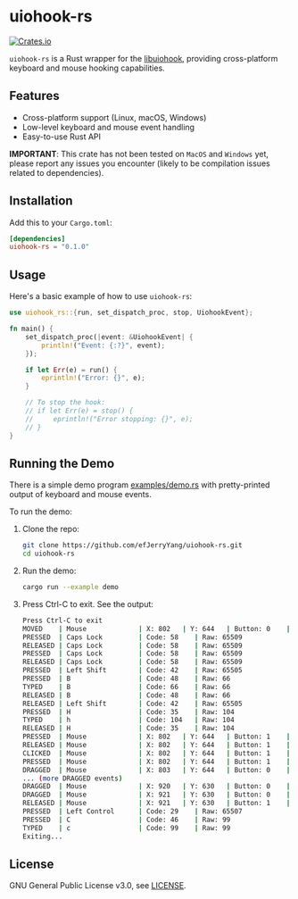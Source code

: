 # uiohook-rs

[![Crates.io](https://img.shields.io/crates/v/uiohook-rs.svg)](https://crates.io/crates/uiohook-rs)

`uiohook-rs` is a Rust wrapper for the [libuiohook](https://github.com/kwhat/libuiohook), providing cross-platform keyboard and mouse hooking capabilities.

## Features

- Cross-platform support (Linux, macOS, Windows)
- Low-level keyboard and mouse event handling
- Easy-to-use Rust API

**IMPORTANT**: This crate has not been tested on `MacOS` and `Windows` yet, please report any issues you encounter (likely to be compilation issues related to dependencies).

## Installation

Add this to your `Cargo.toml`:

```toml
[dependencies]
uiohook-rs = "0.1.0"
```

## Usage

Here's a basic example of how to use `uiohook-rs`:

```rust
use uiohook_rs::{run, set_dispatch_proc, stop, UiohookEvent};

fn main() {
    set_dispatch_proc(|event: &UiohookEvent| {
        println!("Event: {:?}", event);
    });

    if let Err(e) = run() {
        eprintln!("Error: {}", e);
    }

    // To stop the hook:
    // if let Err(e) = stop() {
    //     eprintln!("Error stopping: {}", e);
    // }
}
```

## Running the Demo

There is a simple demo program [examples/demo.rs](examples/demo.rs) with pretty-printed output of keyboard and mouse events.

To run the demo:

1. Clone the repo:

   ```sh
   git clone https://github.com/efJerryYang/uiohook-rs.git
   cd uiohook-rs
   ```

2. Run the demo:

   ```sh
   cargo run --example demo
   ```

3. Press Ctrl-C to exit. See the output:

    ```sh
    Press Ctrl-C to exit
    MOVED    | Mouse             | X: 802   | Y: 644   | Button: 0    | Clicks: 0   
    PRESSED  | Caps Lock         | Code: 58    | Raw: 65509
    RELEASED | Caps Lock         | Code: 58    | Raw: 65509
    PRESSED  | Caps Lock         | Code: 58    | Raw: 65509
    RELEASED | Caps Lock         | Code: 58    | Raw: 65509
    PRESSED  | Left Shift        | Code: 42    | Raw: 65505
    PRESSED  | B                 | Code: 48    | Raw: 66   
    TYPED    | B                 | Code: 66    | Raw: 66   
    RELEASED | B                 | Code: 48    | Raw: 66   
    RELEASED | Left Shift        | Code: 42    | Raw: 65505
    PRESSED  | H                 | Code: 35    | Raw: 104  
    TYPED    | h                 | Code: 104   | Raw: 104  
    RELEASED | H                 | Code: 35    | Raw: 104  
    PRESSED  | Mouse             | X: 802   | Y: 644   | Button: 1    | Clicks: 1   
    RELEASED | Mouse             | X: 802   | Y: 644   | Button: 1    | Clicks: 1   
    CLICKED  | Mouse             | X: 802   | Y: 644   | Button: 1    | Clicks: 1   
    PRESSED  | Mouse             | X: 802   | Y: 644   | Button: 1    | Clicks: 1   
    DRAGGED  | Mouse             | X: 803   | Y: 644   | Button: 0    | Clicks: 1   
    ... (more DRAGGED events)
    DRAGGED  | Mouse             | X: 920   | Y: 630   | Button: 0    | Clicks: 0   
    DRAGGED  | Mouse             | X: 921   | Y: 630   | Button: 0    | Clicks: 0   
    RELEASED | Mouse             | X: 921   | Y: 630   | Button: 1    | Clicks: 0   
    PRESSED  | Left Control      | Code: 29    | Raw: 65507
    PRESSED  | C                 | Code: 46    | Raw: 99   
    TYPED    | c                 | Code: 99    | Raw: 99   
    Exiting...
    ```

## License

GNU General Public License v3.0, see [LICENSE](LICENSE).
